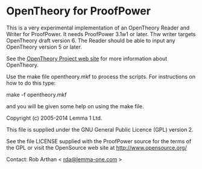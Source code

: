 OpenTheory for ProofPower
=========================

This is a very experimental implementation of an OpenTheory Reader and
Writer for ProofPower. It needs ProofPower 3.1w1 or later. Thw writer
targets OpenTheory draft version 6. The Reader should be able to input
any OpenTheory version 5 or later.

See the
[OpenTheory Project web site](http://www.gilith.com/research/opentheory/)
for more information about OpenTheory.

Use the make file opentheory.mkf to process the scripts.
For instructions on how to do this type:

make -f opentheory.mkf

and you will be given some help on using the make file.

Copyright (c) 2005-2014 Lemma 1 Ltd.

This file is supplied under the GNU General Public Licence (GPL) version 2.

See the file LICENSE supplied with the ProofPower source for the terms
of the GPL or visit the OpenSource web site at http://www.opensource.org/

Contact: Rob Arthan < rda@lemma-one.com >

